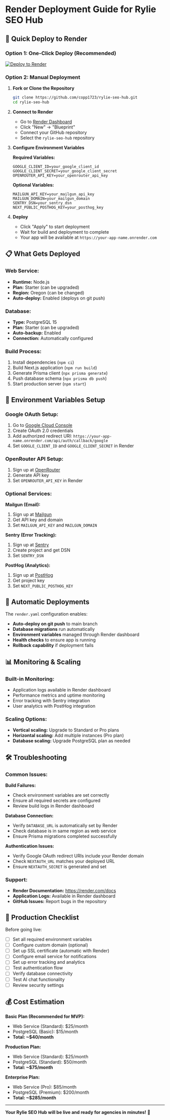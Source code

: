 # Render Deployment Guide for Rylie SEO Hub

## 🚀 Quick Deploy to Render

### **Option 1: One-Click Deploy (Recommended)**

[![Deploy to Render](https://render.com/images/deploy-to-render-button.svg)](https://render.com/deploy?repo=https://github.com/copp1723/rylie-seo-hub)

### **Option 2: Manual Deployment**

1. **Fork or Clone the Repository**
   ```bash
   git clone https://github.com/copp1723/rylie-seo-hub.git
   cd rylie-seo-hub
   ```

2. **Connect to Render**
   - Go to [Render Dashboard](https://dashboard.render.com)
   - Click "New" → "Blueprint"
   - Connect your GitHub repository
   - Select the `rylie-seo-hub` repository

3. **Configure Environment Variables**
   
   **Required Variables:**
   ```
   GOOGLE_CLIENT_ID=your_google_client_id
   GOOGLE_CLIENT_SECRET=your_google_client_secret
   OPENROUTER_API_KEY=your_openrouter_api_key
   ```
   
   **Optional Variables:**
   ```
   MAILGUN_API_KEY=your_mailgun_api_key
   MAILGUN_DOMAIN=your_mailgun_domain
   SENTRY_DSN=your_sentry_dsn
   NEXT_PUBLIC_POSTHOG_KEY=your_posthog_key
   ```

4. **Deploy**
   - Click "Apply" to start deployment
   - Wait for build and deployment to complete
   - Your app will be available at `https://your-app-name.onrender.com`

## 📋 **What Gets Deployed**

### **Web Service:**
- **Runtime:** Node.js
- **Plan:** Starter (can be upgraded)
- **Region:** Oregon (can be changed)
- **Auto-deploy:** Enabled (deploys on git push)

### **Database:**
- **Type:** PostgreSQL 15
- **Plan:** Starter (can be upgraded)
- **Auto-backup:** Enabled
- **Connection:** Automatically configured

### **Build Process:**
1. Install dependencies (`npm ci`)
2. Build Next.js application (`npm run build`)
3. Generate Prisma client (`npx prisma generate`)
4. Push database schema (`npx prisma db push`)
5. Start production server (`npm start`)

## 🔧 **Environment Variables Setup**

### **Google OAuth Setup:**
1. Go to [Google Cloud Console](https://console.cloud.google.com/)
2. Create OAuth 2.0 credentials
3. Add authorized redirect URI: `https://your-app-name.onrender.com/api/auth/callback/google`
4. Set `GOOGLE_CLIENT_ID` and `GOOGLE_CLIENT_SECRET` in Render

### **OpenRouter API Setup:**
1. Sign up at [OpenRouter](https://openrouter.ai/)
2. Generate API key
3. Set `OPENROUTER_API_KEY` in Render

### **Optional Services:**

**Mailgun (Email):**
1. Sign up at [Mailgun](https://www.mailgun.com/)
2. Get API key and domain
3. Set `MAILGUN_API_KEY` and `MAILGUN_DOMAIN`

**Sentry (Error Tracking):**
1. Sign up at [Sentry](https://sentry.io/)
2. Create project and get DSN
3. Set `SENTRY_DSN`

**PostHog (Analytics):**
1. Sign up at [PostHog](https://posthog.com/)
2. Get project key
3. Set `NEXT_PUBLIC_POSTHOG_KEY`

## 🔄 **Automatic Deployments**

The `render.yaml` configuration enables:
- **Auto-deploy on git push** to main branch
- **Database migrations** run automatically
- **Environment variables** managed through Render dashboard
- **Health checks** to ensure app is running
- **Rollback capability** if deployment fails

## 📊 **Monitoring & Scaling**

### **Built-in Monitoring:**
- Application logs available in Render dashboard
- Performance metrics and uptime monitoring
- Error tracking with Sentry integration
- User analytics with PostHog integration

### **Scaling Options:**
- **Vertical scaling:** Upgrade to Standard or Pro plans
- **Horizontal scaling:** Add multiple instances (Pro plan)
- **Database scaling:** Upgrade PostgreSQL plan as needed

## 🛠️ **Troubleshooting**

### **Common Issues:**

**Build Failures:**
- Check environment variables are set correctly
- Ensure all required secrets are configured
- Review build logs in Render dashboard

**Database Connection:**
- Verify `DATABASE_URL` is automatically set by Render
- Check database is in same region as web service
- Ensure Prisma migrations completed successfully

**Authentication Issues:**
- Verify Google OAuth redirect URIs include your Render domain
- Check `NEXTAUTH_URL` matches your deployed URL
- Ensure `NEXTAUTH_SECRET` is generated and set

### **Support:**
- **Render Documentation:** https://render.com/docs
- **Application Logs:** Available in Render dashboard
- **GitHub Issues:** Report bugs in the repository

## 🎯 **Production Checklist**

Before going live:
- [ ] Set all required environment variables
- [ ] Configure custom domain (optional)
- [ ] Set up SSL certificate (automatic with Render)
- [ ] Configure email service for notifications
- [ ] Set up error tracking and analytics
- [ ] Test authentication flow
- [ ] Verify database connectivity
- [ ] Test AI chat functionality
- [ ] Review security settings

## 💰 **Cost Estimation**

**Basic Plan (Recommended for MVP):**
- Web Service (Standard): $25/month
- PostgreSQL (Basic): $15/month
- **Total: ~$40/month**

**Production Plan:**
- Web Service (Standard): $25/month
- PostgreSQL (Standard): $50/month
- **Total: ~$75/month**

**Enterprise Plan:**
- Web Service (Pro): $85/month
- PostgreSQL (Premium): $200/month
- **Total: ~$285/month**

---

**Your Rylie SEO Hub will be live and ready for agencies in minutes!** 🚀
